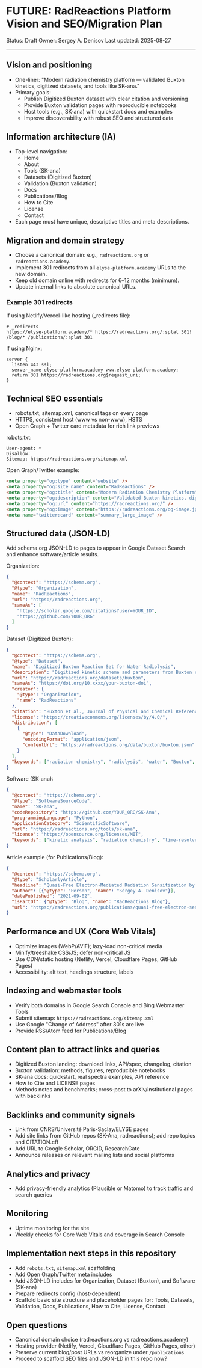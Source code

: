 # FUTURE: RadReactions Platform Vision and SEO/Migration Plan

Status: Draft
Owner: Sergey A. Denisov
Last updated: 2025-08-27

---

## Vision and positioning
- One-liner: "Modern radiation chemistry platform — validated Buxton kinetics, digitized datasets, and tools like SK-ana."
- Primary goals:
  - Publish Digitized Buxton dataset with clear citation and versioning
  - Provide Buxton validation pages with reproducible notebooks
  - Host tools (e.g., SK-ana) with quickstart docs and examples
  - Improve discoverability with robust SEO and structured data

## Information architecture (IA)
- Top-level navigation:
  - Home
  - About
  - Tools (SK-ana)
  - Datasets (Digitized Buxton)
  - Validation (Buxton validation)
  - Docs
  - Publications/Blog
  - How to Cite
  - License
  - Contact
- Each page must have unique, descriptive titles and meta descriptions.

## Migration and domain strategy
- Choose a canonical domain: e.g., `radreactions.org` or `radreactions.academy`.
- Implement 301 redirects from all `elyse-platform.academy` URLs to the new domain.
- Keep old domain online with redirects for 6–12 months (minimum).
- Update internal links to absolute canonical URLs.

### Example 301 redirects
If using Netlify/Vercel-like hosting (_redirects file):

```text
# _redirects
https://elyse-platform.academy/* https://radreactions.org/:splat 301!
/blog/* /publications/:splat 301
```

If using Nginx:

```nginx
server {
  listen 443 ssl;
  server_name elyse-platform.academy www.elyse-platform.academy;
  return 301 https://radreactions.org$request_uri;
}
```

## Technical SEO essentials
- robots.txt, sitemap.xml, canonical tags on every page
- HTTPS, consistent host (www vs non-www), HSTS
- Open Graph + Twitter card metadata for rich link previews

robots.txt:

```text
User-agent: *
Disallow:
Sitemap: https://radreactions.org/sitemap.xml
```

Open Graph/Twitter example:

```html
<meta property="og:type" content="website" />
<meta property="og:site_name" content="RadReactions" />
<meta property="og:title" content="Modern Radiation Chemistry Platform" />
<meta property="og:description" content="Validated Buxton kinetics, digitized datasets, and tools like SK-ana." />
<meta property="og:url" content="https://radreactions.org/" />
<meta property="og:image" content="https://radreactions.org/og-image.jpg" />
<meta name="twitter:card" content="summary_large_image" />
```

## Structured data (JSON-LD)
Add schema.org JSON-LD to pages to appear in Google Dataset Search and enhance software/article results.

Organization:

```json
{
  "@context": "https://schema.org",
  "@type": "Organization",
  "name": "RadReactions",
  "url": "https://radreactions.org",
  "sameAs": [
    "https://scholar.google.com/citations?user=YOUR_ID",
    "https://github.com/YOUR_ORG"
  ]
}
```

Dataset (Digitized Buxton):

```json
{
  "@context": "https://schema.org",
  "@type": "Dataset",
  "name": "Digitized Buxton Reaction Set for Water Radiolysis",
  "description": "Digitized kinetic scheme and parameters from Buxton et al. for aqueous radiolysis; validated and versioned for computational use.",
  "url": "https://radreactions.org/datasets/buxton",
  "sameAs": "https://doi.org/10.xxxx/your-buxton-doi",
  "creator": {
    "@type": "Organization",
    "name": "RadReactions"
  },
  "citation": "Buxton et al., Journal of Physical and Chemical Reference Data (year)...",
  "license": "https://creativecommons.org/licenses/by/4.0/",
  "distribution": [
    {
      "@type": "DataDownload",
      "encodingFormat": "application/json",
      "contentUrl": "https://radreactions.org/data/buxton/buxton.json"
    }
  ],
  "keywords": ["radiation chemistry", "radiolysis", "water", "Buxton", "kinetics"]
}
```

Software (SK-ana):

```json
{
  "@context": "https://schema.org",
  "@type": "SoftwareSourceCode",
  "name": "SK-ana",
  "codeRepository": "https://github.com/YOUR_ORG/SK-Ana",
  "programmingLanguage": "Python",
  "applicationCategory": "ScientificSoftware",
  "url": "https://radreactions.org/tools/sk-ana",
  "license": "https://opensource.org/licenses/MIT",
  "keywords": ["kinetic analysis", "radiation chemistry", "time-resolved spectra"]
}
```

Article example (for Publications/Blog):

```json
{
  "@context": "https://schema.org",
  "@type": "ScholarlyArticle",
  "headline": "Quasi-Free Electron-Mediated Radiation Sensitization by C5-Halopyrimidines",
  "author": [{"@type": "Person", "name": "Sergey A. Denisov"}],
  "datePublished": "2021-09-02",
  "isPartOf": {"@type": "Blog", "name": "RadReactions Blog"},
  "url": "https://radreactions.org/publications/quasi-free-electron-sensitization"
}
```

## Performance and UX (Core Web Vitals)
- Optimize images (WebP/AVIF); lazy-load non-critical media
- Minify/treeshake CSS/JS; defer non-critical JS
- Use CDN/static hosting (Netlify, Vercel, Cloudflare Pages, GitHub Pages)
- Accessibility: alt text, headings structure, labels

## Indexing and webmaster tools
- Verify both domains in Google Search Console and Bing Webmaster Tools
- Submit sitemap: `https://radreactions.org/sitemap.xml`
- Use Google "Change of Address" after 301s are live
- Provide RSS/Atom feed for Publications/Blog

## Content plan to attract links and queries
- Digitized Buxton landing: download links, API/spec, changelog, citation
- Buxton validation: methods, figures, reproducible notebooks
- SK-ana docs: quickstart, real spectra examples, API reference
- How to Cite and LICENSE pages
- Methods notes and benchmarks; cross-post to arXiv/institutional pages with backlinks

## Backlinks and community signals
- Link from CNRS/Université Paris-Saclay/ELYSE pages
- Add site links from GitHub repos (SK-Ana, radreactions); add repo topics and CITATION.cff
- Add URL to Google Scholar, ORCID, ResearchGate
- Announce releases on relevant mailing lists and social platforms

## Analytics and privacy
- Add privacy-friendly analytics (Plausible or Matomo) to track traffic and search queries

## Monitoring
- Uptime monitoring for the site
- Weekly checks for Core Web Vitals and coverage in Search Console

## Implementation next steps in this repository
- Add `robots.txt`, `sitemap.xml` scaffolding
- Add Open Graph/Twitter meta includes
- Add JSON-LD includes for Organization, Dataset (Buxton), and Software (SK-ana)
- Prepare redirects config (host-dependent)
- Scaffold basic site structure and placeholder pages for: Tools, Datasets, Validation, Docs, Publications, How to Cite, License, Contact

## Open questions
- Canonical domain choice (radreactions.org vs radreactions.academy)
- Hosting provider (Netlify, Vercel, Cloudflare Pages, GitHub Pages, other)
- Preserve current blog/post URLs vs reorganize under `/publications`
- Proceed to scaffold SEO files and JSON-LD in this repo now?
